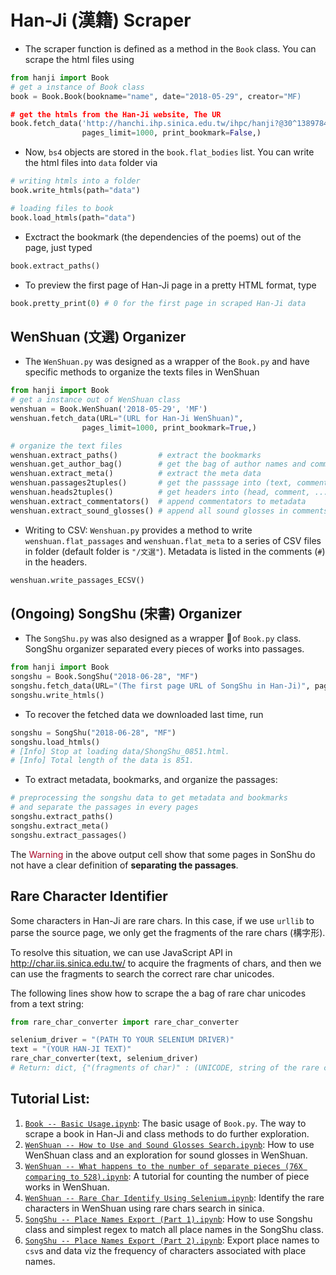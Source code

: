 # Han-Ji (漢籍) Scraper

- The scraper function is defined as a method in the `Book` class. You can scrape the html files using

```python
from hanji import Book
# get a instance of Book class
book = Book.Book(bookname="name", date="2018-05-29", creator="MF)

# get the htmls from the Han-Ji website, The UR
book.fetch_data('http://hanchi.ihp.sinica.edu.tw/ihpc/hanji?@30^1389784921^802^^^60311004001000010006@@460127924',
                pages_limit=1000, print_bookmark=False,)
```

- Now, `bs4` objects are stored in the `book.flat_bodies` list. You can write the html files into `data` folder via

```python
# writing htmls into a folder
book.write_htmls(path="data")

# loading files to book
book.load_htmls(path="data")
```

- Exctract the bookmark (the dependencies of the poems) out of the page, just typed

```python 
book.extract_paths()
```

- To preview the first page of Han-Ji page in a pretty HTML format, type

```python
book.pretty_print(0) # 0 for the first page in scraped Han-Ji data
```

## WenShuan (文選) Organizer

- The `WenShuan.py` was designed as a wrapper of the `Book.py` and have specific methods to organize the texts files in WenShuan

```python 
from hanji import Book
# get a instance out of WenShuan class
wenshuan = Book.WenShuan('2018-05-29', 'MF')
wenshuan.fetch_data(URL="(URL for Han-Ji WenShuan)",
                pages_limit=1000, print_bookmark=True,)

# organize the text files 
wenshuan.extract_paths()         # extract the bookmarks
wenshuan.get_author_bag()        # get the bag of author names and comments
wenshuan.extract_meta()          # extract the meta data
wenshuan.passages2tuples()       # get the passsage into (text, comment) tuples
wenshuan.heads2tuples()          # get headers into (head, comment, ...) tuples
wenshuan.extract_commentators()  # append commentators to metadata
wenshuan.extract_sound_glosses() # append all sound glosses in comments into a list and remove them from the self.flat_passages
```
- Writing to CSV: `Wenshuan.py` provides a method to write `wenshuan.flat_passages` and `wenshuan.flat_meta` to a series of CSV files in folder (default folder is `"/文選"`). Metadata is listed in the comments (`#`) in the headers. 

```python
wenshuan.write_passages_ECSV()
```


## (Ongoing) SongShu (宋書) Organizer 

- The `SongShu.py` was also designed as a wrapper of `Book.py` class. SongShu organizer separated every pieces of works into passages. 

```python
from hanji import Book
songshu = Book.SongShu("2018-06-28", "MF")
songshu.fetch_data(URL="(The first page URL of SongShu in Han-Ji)", pages_limit=2000, print_bookmark=True)
songshu.write_htmls()
```

- To recover the fetched data we downloaded last time, run
```python
songshu = SongShu("2018-06-28", "MF")
songshu.load_htmls()
# [Info] Stop at loading data/ShongShu_0851.html.
# [Info] Total length of the data is 851.
```

- To extract metadata, bookmarks, and organize the passages:
```python
# preprocessing the songshu data to get metadata and bookmarks
# and separate the passages in every pages
songshu.extract_paths()
songshu.extract_meta()
songshu.extract_passages()
```  
The <font color="#A60628">Warning</font> in the above output cell show that some pages in SonShu do not have a clear definition of **separating the passages**.


## Rare Character Identifier

Some characters in Han-Ji are rare chars. In this case, if we use `urllib` to parse the source page, we only get the fragments of the rare chars (構字形). 

To resolve this situation, we can use JavaScript API in http://char.iis.sinica.edu.tw/ to acquire the fragments of chars, and then we can use the fragments to search the correct rare char unicodes. 

The following lines show how to scrape the a bag of rare char unicodes from a text string:
```python
from rare_char_converter import rare_char_converter

selenium_driver = "(PATH TO YOUR SELENIUM DRIVER)"
text = "(YOUR HAN-JI TEXT)"
rare_char_converter(text, selenium_driver)
# Return: dict, {"(fragments of char)" : (UNICODE, string of the rare char)}
```

## Tutorial List:

1. [`Book -- Basic Usage.ipynb`](http://nbviewer.jupyter.org/github/jibanCat/DigitalHumanities/blob/master/Han-Ji/tutorials/Book%20--%20Basic%20Usage.ipynb): The basic usage of `Book.py`. The way to scrape a book in Han-Ji and class methods to do further exploration.
2. [`WenShuan -- How to Use and Sound Glosses Search.ipynb`](http://nbviewer.jupyter.org/github/jibanCat/DigitalHumanities/blob/master/Han-Ji/tutorials/WenShuan%20--%20How%20to%20Use%20and%20Sound%20Glosses%20Search.ipynb): How to use WenShuan class and an exploration for sound glosses in WenShuan.
3. [`WenShuan -- What happens to the number of separate pieces (76X comparing to 528).ipynb`](http://nbviewer.jupyter.org/github/jibanCat/DigitalHumanities/blob/master/Han-Ji/tutorials/WenShuan%20--%20What%20happens%20to%20the%20number%20of%20separate%20pieces%20%2876X%20comparing%20to%20528%29.ipynb): A tutorial for counting the number of piece works in WenShuan.
4. [`WenShuan -- Rare Char Identify Using Selenium.ipynb`](http://nbviewer.jupyter.org/github/jibanCat/DigitalHumanities/blob/master/Han-Ji/tutorials/WenXuan%20--%20Rare%20Char%20Identify%20Using%20Selenium.ipynb): Identify the rare characters in WenShuan using rare chars search in sinica.
5. [`SongShu -- Place Names Export (Part 1).ipynb`](http://nbviewer.jupyter.org/github/jibanCat/DigitalHumanities/blob/master/Han-Ji/tutorials/SongShu%20--%20Place%20Names%20Export%20%28Part%201%29.ipynb): How to use Songshu class and simplest regex to match all place names in the SongShu class.
6. [`SongShu -- Place Names Export (Part 2).ipynb`](http://nbviewer.jupyter.org/github/jibanCat/DigitalHumanities/blob/master/Han-Ji/tutorials/SongShu%20--%20Place%20Names%20Export%20%28Part%202%29.ipynb): Export place names to `csv`s and data viz the frequency of characters associated with place names.